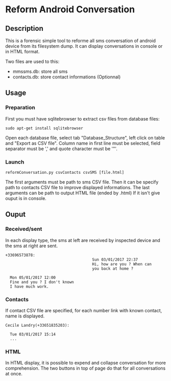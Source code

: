 # Reform Android Conversation
## Description
This is a forensic simple tool to reforme all sms conversation of android device from its filesystem dump. It can display conversations in console or in HTML format.

Two files are used to this:
- mmssms.db: store all sms
- contacts.db: store contact informations (Optionnal)

## Usage
### Preparation
First you must have sqlitebrowser to extract csv files from database files:
```
sudo apt-get install sqlitebrowser
```
Open each database file, select tab "Database_Structure", left click on table and "Export as CSV file". Column name in first line must be selected, field separator must be ',' and quote character must be '"'.

### Launch
```
reformConversation.py csvContacts csvSMS [file.html]
```
The first arguments must be path to sms CSV file. Then it can be specify path to contacts CSV file to improve displayed informations. The last arguments can be path to output HTML file (ended by .html) If it isn't give ouput is in console.

## Ouput
### Received/sent
In each display type, the sms at left are received by inspected device and the sms at right are sent.
```
+33696573878:
                                      Sun 03/01/2017 22:37
                                      Hi, how are you ? When can
                                      you back at home ?

  Mon 05/01/2017 12:00
  Fine and you ? I don't known
  I have much work.
```

### Contacts
If contact CSV file are specified, for each number link with known contact, name is displayed.
```
Cecile Landry(+33651835203):

  Tue 03/01/2017 15:14
  ...
```

### HTML
In HTML display, it is possible to expend and collapse conversation for more comprehension. The two buttons in top of page do that for all conversations at once.

